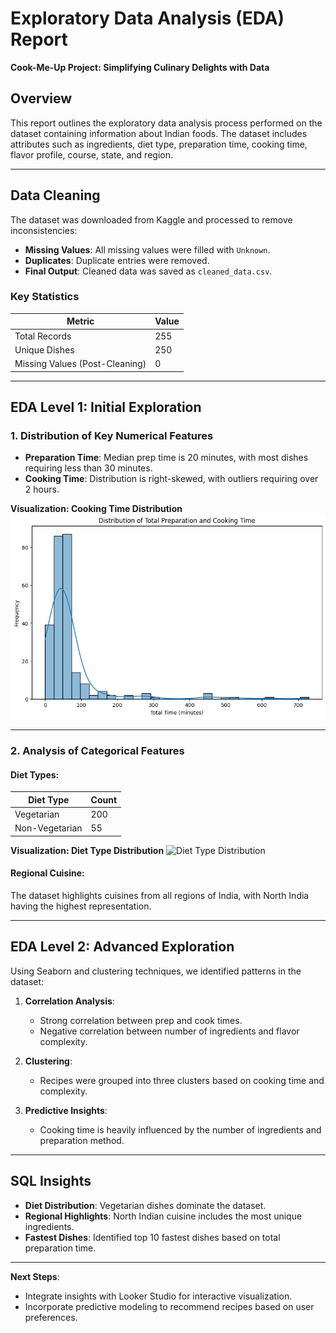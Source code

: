 # Exploratory Data Analysis (EDA) Report
**Cook-Me-Up Project: Simplifying Culinary Delights with Data**

## Overview
This report outlines the exploratory data analysis process performed on the dataset containing information about Indian foods. The dataset includes attributes such as ingredients, diet type, preparation time, cooking time, flavor profile, course, state, and region.

---

## Data Cleaning
The dataset was downloaded from Kaggle and processed to remove inconsistencies:
- **Missing Values**: All missing values were filled with `Unknown`.
- **Duplicates**: Duplicate entries were removed.
- **Final Output**: Cleaned data was saved as `cleaned_data.csv`.

### Key Statistics
| Metric              | Value      |
|---------------------|------------|
| Total Records       | 255        |
| Unique Dishes       | 250        |
| Missing Values (Post-Cleaning) | 0  |

---

## EDA Level 1: Initial Exploration

### **1. Distribution of Key Numerical Features**
- **Preparation Time**: Median prep time is 20 minutes, with most dishes requiring less than 30 minutes.
- **Cooking Time**: Distribution is right-skewed, with outliers requiring over 2 hours.
  
**Visualization: Cooking Time Distribution**
![Cooking Time Distribution](../images/cooking_time_distribution.png)


---

### **2. Analysis of Categorical Features**
#### Diet Types:
| Diet Type | Count |
|-----------|-------|
| Vegetarian | 200   |
| Non-Vegetarian | 55  |

**Visualization: Diet Type Distribution**
![Diet Type Distribution](diet_type_distribution.png)

#### Regional Cuisine:
The dataset highlights cuisines from all regions of India, with North India having the highest representation.

---

## EDA Level 2: Advanced Exploration
Using Seaborn and clustering techniques, we identified patterns in the dataset:
1. **Correlation Analysis**:
   - Strong correlation between prep and cook times.
   - Negative correlation between number of ingredients and flavor complexity.

2. **Clustering**:
   - Recipes were grouped into three clusters based on cooking time and complexity.

3. **Predictive Insights**:
   - Cooking time is heavily influenced by the number of ingredients and preparation method.

---

## SQL Insights
- **Diet Distribution**: Vegetarian dishes dominate the dataset.
- **Regional Highlights**: North Indian cuisine includes the most unique ingredients.
- **Fastest Dishes**: Identified top 10 fastest dishes based on total preparation time.

---

**Next Steps**:
- Integrate insights with Looker Studio for interactive visualization.
- Incorporate predictive modeling to recommend recipes based on user preferences.

